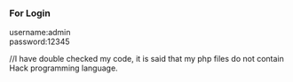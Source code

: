 <h3>For Login</h3>
username:admin 
<br>
password:12345

//I have double checked my code, it is said that my php files do not contain Hack programming language.
